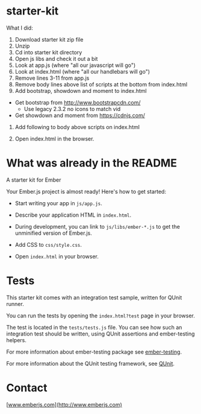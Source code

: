 starter-kit
===========

What I did:

1. Download starter kit zip file
1. Unzip
1. Cd into starter kit directory
1. Open js libs and check it out a bit
1. Look at app.js (where "all our javascript will go")
1. Look at index.html (where "all our handlebars will go")
1. Remove lines 3-11 from app.js
1. Remove body lines above list of scripts at the bottom from index.html
1. Add bootstrap, showdown and moment to index.html
  * Get bootstrap from http://www.bootstrapcdn.com/
    * Use legacy 2.3.2 no icons to match vid
  * Get showdown and moment from https://cdnjs.com/
1. Add following to body above scripts on index.html

    <script type="text/x-handlebars">
      <div class="navbar">
        <div class="navbar-inner">
          <a class="brand" href="#">Bloggr</a>
          <ul class="nav">
            <li><a href="#">Posts</a></li>
            <li><a>About</a></li>
          </ul>
        </div>
      </div>
    </script>

1. Open index.html in the browser.


What was already in the README
==============================

A starter kit for Ember

Your Ember.js project is almost ready! Here's how to get started:

- Start writing your app in `js/app.js`.

- Describe your application HTML in `index.html`.

- During development, you can link to `js/libs/ember-*.js` to get the
  unminified version of Ember.js.

- Add CSS to `css/style.css`.

- Open `index.html` in your browser.

Tests
=====

This starter kit comes with an integration test sample, written for QUnit runner.

You can run the tests by opening the `index.html?test` page in your browser.

The test is located in the `tests/tests.js` file. You can see how such an
integration test should be written, using QUnit assertions and ember-testing helpers.

For more information about ember-testing package see [ember-testing](http://emberjs.com/guides/testing/integration/).

For more information about the QUnit testing framework, see [QUnit](http://qunitjs.com/).

Contact
====

[www.emberjs.com](http://www.emberjs.com)
